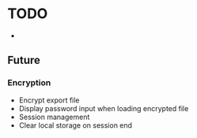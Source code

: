 # TODO

- 

## Future

### Encryption
- Encrypt export file
- Display password input when loading encrypted file
- Session management
- Clear local storage on session end